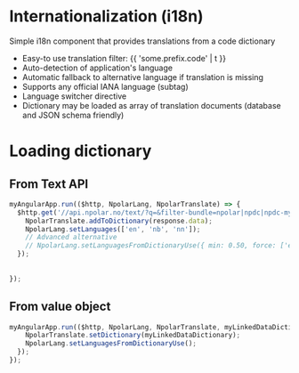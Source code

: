 # Internationalization (i18n) 

Simple i18n component that provides translations from a code dictionary

* Easy-to use translation filter: {{ 'some.prefix.code' | t }}
* Auto-detection of application's language
* Automatic fallback to alternative language if translation is missing
* Supports any official IANA language (subtag)
* Language switcher directive
* Dictionary may be loaded as array of translation documents (database and JSON schema friendly)

# Loading dictionary

## From Text API
```javascript
myAngularApp.run(($http, NpolarLang, NpolarTranslate) => {
  $http.get('//api.npolar.no/text/?q=&filter-bundle=npolar|npdc|npdc-myapp&format=json&variant=array&limit=all').then(response => {
    NpolarTranslate.addToDictionary(response.data);
    NpolarLang.setLanguages(['en', 'nb', 'nn']);
    // Advanced alternative
    // NpolarLang.setLanguagesFromDictionaryUse({ min: 0.50, force: ['en', 'nb', 'nn']});
  });
  
  
});
```

## From value object

```javascript
myAngularApp.run(($http, NpolarLang, NpolarTranslate, myLinkedDataDictionary) => {
    NpolarTranslate.setDictionary(myLinkedDataDictionary);
    NpolarLang.setLanguagesFromDictionaryUse();
  });
});
```
